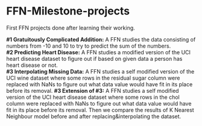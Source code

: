 # FFN-Milestone-projects
First FFN projects done after learning their working.

__#1 Gratuitously Complicated Addition:__
A FFN studies the data consisting of numbers from -10 and 10 to try to predict the sum of the numbers. <br>
__#2 Predicting Heart Disease:__
A FFN studies a modified version of the UCI heart disease dataset to figure out if based on given data a person has heart disease or not. <br>
__#3 Interpolating Missing Data:__
A FFN studies a self modified version of the UCI wine dataset where some rows in the residual sugar column were replaced with NaNs to figure out what data value would have fit in its place before its removal.
__#3 Extension of #3:__
A FFN studies a self modified version of the UCI heart disease dataset where some rows in the chol column were replaced with NaNs to figure out what data value would have fit in its place before its removal.
Then we compare the results of K Nearest Neighbour model before and after replacing&interpolating the dataset.
